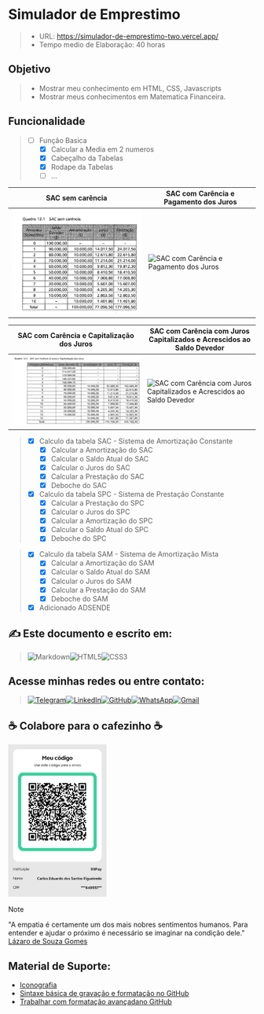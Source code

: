 # Simulador de Emprestimo

> - URL: https://simulador-de-emprestimo-two.vercel.app/
> - Tempo medio de Elaboração: 40 horas

## Objetivo

> - Mostrar meu conhecimento em HTML, CSS, Javascripts
> - Mostrar meus conhecimentos em Matematica Financeira.

## Funcionalidade

> - [ ] Função Basica
>   - [X] Calcular a Media em 2 numeros
>   - [X] Cabeçalho da Tabelas
>   - [X] Rodape da Tabelas
>   - [ ] ...

|SAC sem carência|SAC com Carência  e Pagamento dos Juros|
|--|--|
|![Sac se Carenca](https://github.com/carloseduardonit/simulador-de-emprestimo/blob/master/image/SAC/SAC%20sem%20Carencia.png)|![SAC com Carência e Pagamento dos Juros](https://github.com/carloseduardonit/simulador-de-emprestimo/blob/master/image/SAC/SAC%20com%20Car%C3%AAncia%204%20meses%20e%20Pagamento%20dos%20Juros.png)|

|SAC com Carência  e Capitalização dos Juros|SAC com Carência com Juros Capitalizados e Acrescidos ao Saldo Devedor|
|--|--|
|![SAC com Carência e Capitalização dos Juros](https://github.com/carloseduardonit/simulador-de-emprestimo/blob/ad0284b57a68640fcdc9b73c3dd54fe57bbbad7e/image/SAC/SAC%20com%20Car%C3%AAncia%204%20meses%20e%20Capitaliza%C3%A7%C3%A3o%20dos%20Juros.png)|![SAC com Carência com Juros Capitalizados e Acrescidos ao Saldo Devedor](https://github.com/carloseduardonit/simulador-de-emprestimo/blob/ad0284b57a68640fcdc9b73c3dd54fe57bbbad7e/image/SAC/SAC%20com%20Car%C3%AAncia%204%20meses%20com%20Juros%20Capitalizados%20e%20Acrescidos%20ao%20Saldo%20Devedor.png)|

> - [X] Calculo da tabela SAC - Sistema de Amortização Constante
>   - [x] Calcular a Amortização do SAC
>   - [x] Calcular o Saldo Atual do SAC
>   - [x] Calcular o Juros do SAC
>   - [x] Calcular a Prestação do SAC
>   - [X] Deboche do SAC
> - [X] Calculo da tabela SPC - Sistema de Prestação Constante
>   - [X] Calcular a Prestação do SPC
>   - [x] Calcular o Juros do SPC
>   - [X] Calcular a Amortização do SPC
>   - [x] Calcular o Saldo Atual do SPC
>   - [X] Deboche do SPC

> - [x] Calculo da tabela SAM - Sistema de Amortização Mista
>   - [x] Calcular a Amortização do SAM
>   - [x] Calcular o Saldo Atual do SAM
>   - [x] Calcular o Juros do SAM
>   - [x] Calcular a Prestação do SAM
>   - [X] Deboche do SAM
> - [x] Adicionado ADSENDE

## :writing_hand: Este documento e escrito em:

> ![Markdown](https://img.shields.io/badge/Markdown-000?style=for-the-badge&logo=markdown)![HTML5](https://img.shields.io/badge/HTML5-E34F26?style=for-the-badge&logo=html5&logoColor=white)![CSS3](https://img.shields.io/badge/CSS3-1572B6?style=for-the-badge&logo=css3&logoColor=white)

## Acesse minhas redes ou entre contato:

> [![Telegram](https://img.shields.io/badge/Telegram-000?style=for-the-badge&logo=telegram&logoColor=2CA5E0)](https://t.me/Carlaol)[![LinkedIn](https://img.shields.io/badge/LinkedIn-0077B5?style=for-the-badge&logo=linkedin&logoColor=white)](https://www.linkedin.com/in/carlos-eduardo-dos-s-figueiredo/)[![GitHub](https://img.shields.io/badge/GitHub-100000?style=for-the-badge&logo=github&logoColor=white)](https://github.com/carloseduardonit)[![WhatsApp](https://img.shields.io/badge/WhatsApp-25D366?style=for-the-badge&logo=whatsapp&logoColor=white)](https://wa.me/5521985745077)[![Gmail](https://img.shields.io/badge/Gmail-333333?style=for-the-badge&logo=gmail&logoColor=red)](mailto:carlostecnicowl+github@gmail.com)

## :coffee: Colabore para o cafezinho :coffee:

<img src="https://github.com/carloseduardonit/conector-do-carlos/blob/bbacf217c11df84b7826304709271bf0d854d1ee/Qr%20PIX.jpg" width="200">

> [!NOTE]
> "A empatia é certamente um dos mais nobres sentimentos humanos. 
>  Para entender e ajudar o próximo é necessário se imaginar na condição dele."
[Lázaro de Souza Gomes](https://www.pensador.com/autor/lazaro_de_souza_gomes/)

## Material  de Suporte:

- [Iconografia](https://github.com/ikatyang/emoji-cheat-sheet/tree/master?tab=readme-ov-file#activities)
- [Sintaxe básica de gravação e formatação no GitHub](https://docs.github.com/pt/get-started/writing-on-github/getting-started-with-writing-and-formatting-on-github/basic-writing-and-formatting-syntax)
- [Trabalhar com formatação avançadano GitHub](https://docs.github.com/pt/get-started/writing-on-github/working-with-advanced-formatting)
